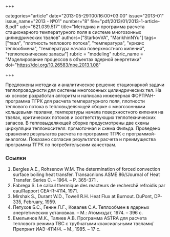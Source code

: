+++

categories="article"
date="2013-05-29T00:16:00+03:00"
issue="2013-01"
issue_name="2013 - №01"
number="8"
file="pdf/2013/01/2013-1-article-8.pdf"
udc="621.039.517"
title="Методика и программа расчета стационарного температурного поля в системе многозонных цилиндрических твэлов"
authors=["StarkovVA", "MarikhinNYu"]
tags=["твэл", "плотность теплового потока", "температура", "кризис теплообмена", "температура начала поверхностного кипения", "теплотехнические запасы"]
rubric = "modeling"
rubric_name = "Моделирование процессов в объектах ядерной энергетики"
doi="https://doi.org/10.26583/npe.2013.1.08"

+++

Предложены методика и аналитическое решение стационарной задачи теплопроводности для системы многозонных цилиндрических тел. На их основе разработан алгоритм и написана инженерная ФОРТРАН-программа ТГРК для расчета температурного поля, плотности теплового потока в тепловыделяющей сборке с многозонными кольцевыми твэлами, температуры начала поверхностного кипения на твэлах, критических потоков и соответствующих теплотехнических запасов. В тепловыделяющей сборке предусмотрены две схемы циркуляции теплоносителя: прямоточная и схема Фильда. Проведено сравнение результатов расчета по программе ТГРК с программой-аналогом. Показано согласие результатов расчета и преимущества программы ТГРК по потребительским качествам.

### Ссылки

1. Bergles A.E., Rohsenow W.M. The determination of forced convection surface boiling heat transfer. Transacnions ASME 86//Journal of Heat Transfer. Series C. – 1964. – Р. 365-371 .
2. Fabrega S. Le calcul thermique des reacteurs de recherchй refroidis par eau/Rapport CEA-R-4114, 1971.
3. Mirshak S., Durant W.D., Towell R.H. Heat Flux at Burnout. DuPont, DP-335, February, 1959.
4. Петухов Б.С., Генин Л.Г., Ковалев С.А. Теплообмен в ядерных энергетических установках. – М.: Атомиздат, 1974. – 396 c.
5. Емельянов М.К., Талиев А.В. Программа ASTRA для расчета теплового режима ТВС с трубчатыми коаксиальными твэлами/Препринт ИАЭ-4114/4. – М., 1985. – 17 c.